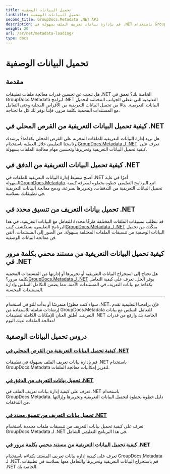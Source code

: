 ```yaml
---
title: تحميل البيانات الوصفية
linktitle: تحميل البيانات الوصفية
second_title: GroupDocs.Metadata .NET API
description: قم بإدارة بيانات تعريف الملف بسهولة في .NET باستخدام GroupDocs.Metadata. تعرف على تقنيات التحميل والتحرير والمزيد لتحسين إمكانيات معالجة الملفات.
weight: 20
url: /ar/net/metadata-loading/
type: docs
---
```

# تحميل البيانات الوصفية

## مقدمة

هل تبحث عن تحسين قدرات معالجة ملفات تطبيقات .NET الخاصة بك؟ تعمق في GroupDocs.Metadata لبرامج .NET التعليمية التي تغطي الجوانب المختلفة لتحميل البيانات التعريفية. بدءًا من تحميل البيانات التعريفية من الأقراص المحلية وحتى التعامل مع المستندات المحمية بكلمة مرور، فإننا نوفر لك كل ما تحتاجه.

## كيفية تحميل البيانات التعريفية من القرص المحلي في .NET

 هل تريد إدارة البيانات التعريفية للملفات المخزنة على القرص المحلي بكفاءة؟ يرشدك برنامجنا التعليمي خلال العملية باستخدام[GroupDocs.Metadata لـ .NET](./load-metadata-local-disk/). تعرف على كيفية تحميل البيانات التعريفية وتحريرها وتحسين مهام معالجة الملفات بسهولة.

## كيفية تحميل البيانات التعريفية من الدفق في .NET

 أصبح تبسيط إدارة البيانات التعريفية للملفات في .NET أمرًا في غاية السهولة[GroupDocs.Metadata](./load-metadata-stream/). اتبع البرنامج التعليمي خطوة بخطوة لمعرفة كيفية تحميل البيانات التعريفية من التدفقات، وتحريرها بسرعة، ودمج معالجة البيانات التعريفية في تطبيقاتك بسلاسة.

## تحميل بيانات التعريف من تنسيق محدد في .NET

 قد تتطلب تنسيقات الملفات المختلفة طرقًا محددة للتعامل مع البيانات التعريفية. في هذا البرنامج التعليمي، نستكشف كيف[GroupDocs.Metadata لـ .NET](./load-metadata-specific-format/) يمكّنك من تحميل البيانات الوصفية من تنسيقات الملفات المختلفة بسهولة. من الصور إلى المستندات، أتقن فن معالجة البيانات الوصفية.

## كيفية تحميل البيانات التعريفية من مستند محمي بكلمة مرور في .NET

هل تحتاج إلى استخراج البيانات التعريفية أو تحريرها أو إدارتها من المستندات المحمية بكلمة مرور؟[GroupDocs.Metadata لـ .NET](./load-metadata-password-protected/) يوفر الحل. تعرف على كيفية التعامل بكفاءة مع بيانات التعريف في المستندات الآمنة، مما يضمن التكامل السلس وإدارة المستندات المحسنة.

----
سواء كنت مطورًا متمرسًا أو بدأت للتو في استخدام .NET، فإن برامجنا التعليمية تقدم إرشادات شاملة للاستفادة من GroupDocs.Metadata للتعامل السلس مع بيانات التعريف. أطلق العنان للإمكانات الكاملة لتطبيقات .NET الخاصة بك وارفع من قدرات معالجة الملفات لديك اليوم!

## دروس تحميل البيانات الوصفية
### [كيفية تحميل البيانات التعريفية من القرص المحلي في .NET](./load-metadata-local-disk/)
قم بإدارة بيانات تعريف الملف بسهولة في تطبيقات .NET باستخدام GroupDocs.Metadata لتعزيز إمكانيات معالجة الملفات.
### [تحميل بيانات التعريف من الدفق في .NET](./load-metadata-stream/)
تعرف على كيفية إدارة بيانات تعريف الملف في .NET باستخدام GroupDocs.Metadata. دليل خطوة بخطوة لتحميل البيانات التعريفية وتحريرها وإزالتها من التدفقات.
### [تحميل بيانات التعريف من تنسيق محدد في .NET](./load-metadata-specific-format/)
تعرف على كيفية تحميل بيانات التعريف من تنسيقات ملفات محددة باستخدام GroupDocs.Metadata لـ .NET في هذا البرنامج التعليمي الشامل.
### [كيفية تحميل البيانات التعريفية من مستند محمي بكلمة مرور في .NET](./load-metadata-password-protected/)
تعرف على كيفية إدارة بيانات تعريف المستند بكفاءة باستخدام GroupDocs.Metadata لـ .NET. قم باستخراج البيانات التعريفية وتحريرها والتعامل معها بسلاسة في تطبيقات .NET الخاصة بك.
